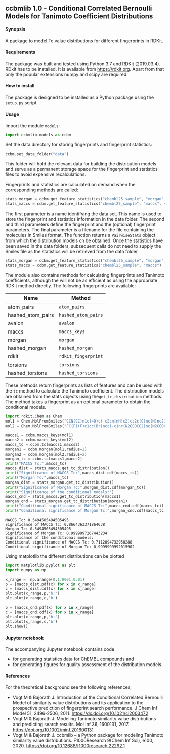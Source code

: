 ## ccbmlib 1.0 - Conditional Correlated Bernoulli Models for Tanimoto Coefficient Distributions

#### Synopsis
A package to model Tc value distributions for different fingerprints in RDKit.

#### Requirements

The package was built and tested using Python 3.7 and RDKit (2019.03.4).
RDkit has to be installed. It is available from https://rdkit.org.
Apart from that only the popular extensions numpy and scipy are required.

#### How to install

The package is designed to be installed as a Python package using the ``setup.py`` script.

#### Usage

Import the module ``models``:
```Python
import ccbmlib.models as ccbm
```
Set the data directory for storing fingerprints and fingerprint statistics:
```Python
ccbm.set_data_folder("data")
```
This folder will hold the relevant data for building the distribution models and serve as a permanent 
storage space for the fingerprint and statistics files to avoid expensive recalculations.

Fingerprints and statistics are calculated on demand when the corresponding methods are called:
```Python
stats_morgan = ccbm.get_feature_statistics("chembl25_sample", "morgan", {"radius":2}, "chembl25_sample.smi")
stats_maccs = ccbm.get_feature_statistics("chembl25_sample", "maccs", {}, "chembl25_sample.smi")
```
The first parameter is a name identifying the data set. This name is used to store the fingerprint and statistics
information  in the data folder. The second and third parameters define the fingerprint and the (optional) fingerprint
parameters. The final parameter is a filename for the file containing the molecules in Smiles format.
The function returns a ``PairwiseStats`` object from which the distribution models cn be obtained.
Once the statistics have been saved in the data folders, subsequent calls do not need to supply the Smiles file as
the statistics will be retrieved from the data folder
```Python
stats_morgan = ccbm.get_feature_statistics("chembl25_sample", "morgan", {"radius":2})
stats_maccs = ccbm.get_feature_statistics("chembl25_sample", "maccs")
```

The module also contains methods for calculating fingerprints and Tanimoto coefficients, although the will not be as
efficient as using the appropriate RDKit method directly. The following fingerprints are available:

| Name | Method |
| ---- | ------ |
| atom_pairs | ``atom_pairs`` |
| hashed_atom_pairs | ``hashed_atom_pairs`` |
| avalon | ``avalon``|
| maccs | ``maccs_keys`` |
| morgan | ``morgan`` |
| hashed_morgan | ``hashed_morgan`` |
| rdkit | ``rdkit_fingerprint`` |
| torsions | ``torsions`` |
| hashed_torsions | ``hashed_torsions`` |

These methods return fingerprints as lists of features and can be used with the ``tc`` method to calculate the Tanimoto
coefficient. The distribution models are obtained from the stats objects using the``get_tc_distribution`` methods.
The method takes a fingerprint as an optional parameter to obtain the conditional models.

```Python
import rdkit.Chem as Chem
mol1 = Chem.MolFromSmiles("CCN(CC)n1c(=O)c(-c2cn[nH]c2)cc2c(C)nc(N)nc21")
mol2 = Chem.MolFromSmiles("FC(F)(F)c1cc(Br)ncc1-c1nc(N2CCOCC2)nc(N2CCOCC2)n1")

maccs1 = ccbm.maccs_keys(mol1)
maccs2 = ccbm.maccs_keys(mol2)
maccs_tc = ccbm.tc(maccs1,maccs2)
morgan1 = ccbm.morgan(mol1,radius=2)
morgan2 = ccbm.morgan(mol2,radius=2)
morgan_tc = ccbm.tc(maccs1,maccs2)
print("MACCS Tc:",maccs_tc)
maccs_dist = stats_maccs.get_tc_distribution()
print("Significance of MACCS Tc:",maccs_dist.cdf(maccs_tc))
print("Morgan Tc:",maccs_tc)
morgan_dist = stats_morgan.get_tc_distribution()
print("Significance of Morgan Tc:",morgan_dist.cdf(morgan_tc))
print("Significance of the conditional models:")
maccs_cnd = stats_maccs.get_tc_distribution(maccs1)
morgan_cnd = stats_morgan.get_tc_distribution(morgan1)
print("Conditional significance of MACCS Tc:",maccs_cnd.cdf(maccs_tc))
print("Conditional significance of Morgan Tc:",morgan_cnd.cdf(maccs_tc))
```

```
MACCS Tc: 0.5494505494505495
Significance of MACCS Tc: 0.8664363371864638
Morgan Tc: 0.5494505494505495
Significance of Morgan Tc: 0.9999997267443234
Significance of the conditional models:
Conditional significance of MACCS Tc: 0.7112894732958288
Conditional significance of Morgan Tc: 0.9999999992015902
```

Using matplotlib the different distributions can be plotted

```Python
import matplotlib.pyplot as plt
import numpy as np

x_range =  np.arange(0,1.0001,0.01)
p = [maccs_dist.pdf(x) for x in x_range]
c = [maccs_dist.cdf(x) for x in x_range]
plt.plot(x_range,p,'b:')
plt.plot(x_range,c,'b')

p = [maccs_cnd.pdf(x) for x in x_range]
c = [maccs_cnd.cdf(x) for x in x_range]
plt.plot(x_range,p,'b:')
plt.plot(x_range,c,'b')
plt.show()
```
#### Jupyter notebook

The accompanying Jupyter notebook contains code
- for generating statistics data for ChEMBL compounds and
- for generating figures for quality assessment of the distribution models.

#### References

For the theoretical background see the following references;
- Vogt M & Bajorath J.
  Introduction of the Conditional Correlated Bernoulli Model of similarity value distributions and its application
  to the prospective prediction of fingerprint search performance.
  J Chem Inf Model 51, 2496-2506, 2011. https://dx.doi.org/10.1021/ci2003472
- Vogt M & Bajorath J.
  Modeling Tanimoto similarity value distributions and predicting search results.
  Mol Inf 36, 1600131, 2017.  https://doi.org/10.1002/minf.201600131
- Vogt M & Bajorath J.
  ccbmlib – a Python package for modeling Tanimoto similarity value distributions.
  F1000Research 9(Chem Inf Sci), e100, 2020. https://doi.org/10.12688/f1000research.22292.1
  
  

